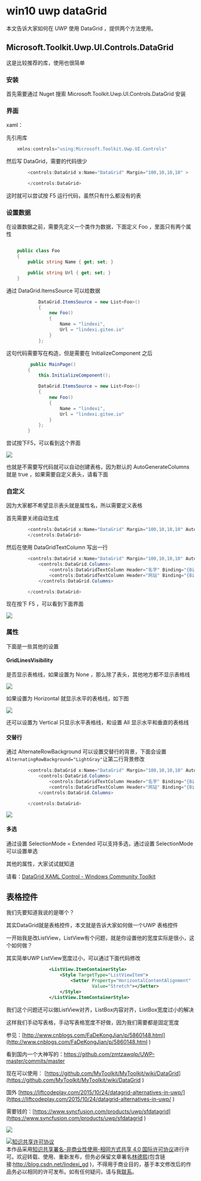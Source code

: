 
# win10 uwp dataGrid

本文告诉大家如何在 UWP 使用 DataGrid ，提供两个方法使用。
 

<!--more-->



<div id="toc"></div>
<!-- csdn -->

## Microsoft.Toolkit.Uwp.UI.Controls.DataGrid

这是比较推荐的库，使用也很简单

### 安装

首先需要通过 Nuget 搜索 Microsoft.Toolkit.Uwp.UI.Controls.DataGrid 安装

### 界面

xaml：

先引用库

```csharp
    xmlns:controls="using:Microsoft.Toolkit.Uwp.UI.Controls"

```

然后写 DataGrid，需要的代码很少

```csharp
        <controls:DataGrid x:Name="DataGrid" Margin="100,10,10,10" >         

        </controls:DataGrid>
```

这时就可以尝试按 F5 运行代码，虽然只有什么都没有的表

### 设置数据

在设置数据之前，需要先定义一个类作为数据，下面定义 Foo ，里面只有两个属性

```csharp

    public class Foo
    {
        public string Name { get; set; }

        public string Url { get; set; }
    }
```

通过 DataGrid.ItemsSource 可以给数据

```csharp
	        DataGrid.ItemsSource = new List<Foo>()
            {
                new Foo()
                {
                    Name = "lindexi",
                    Url = "lindexi.gitee.io"
                }
            };
```

这句代码需要写在构造，但是需要在 InitializeComponent 之后

```csharp
	     public MainPage()
        {
            this.InitializeComponent();

            DataGrid.ItemsSource = new List<Foo>()
            {
                new Foo()
                {
                    Name = "lindexi",
                    Url = "lindexi.gitee.io"
                }
            };
        }
```

尝试按下F5，可以看到这个界面

<!-- ![](image/win10_uwp_datagrid/win10_uwp_datagrid0.png) -->

![](http://7xqpl8.com1.z0.glb.clouddn.com/lindexi%2F20185271922537551.jpg)

也就是不需要写代码就可以自动创建表格，因为默认的 AutoGenerateColumns 就是 true ，如果需要自定义表头，请看下面

### 自定义

因为大家都不希望显示表头就是属性名，所以需要定义表格

首先需要关闭自动生成

```csharp
        <controls:DataGrid x:Name="DataGrid" Margin="100,10,10,10" AutoGenerateColumns="False" d:DataContext="{d:DesignInstance local:Foo}">
        </controls:DataGrid>
```

然后在使用 DataGridTextColumn 写出一行

```csharp
        <controls:DataGrid x:Name="DataGrid" Margin="100,10,10,10" AutoGenerateColumns="False" d:DataContext="{d:DesignInstance local:Foo}">
            <controls:DataGrid.Columns>
                <controls:DataGridTextColumn Header="名字" Binding="{Binding Name}"/>
                <controls:DataGridTextColumn Header="网站" Binding="{Binding Url}"/>
            </controls:DataGrid.Columns>

        </controls:DataGrid>
```

现在按下 F5 ，可以看到下面界面

<!-- ![](image/win10_uwp_datagrid/win10_uwp_datagrid1.png) -->

![](http://7xqpl8.com1.z0.glb.clouddn.com/lindexi%2F2018527192719520.jpg)

### 属性

下面是一些其他的设置

#### GridLinesVisibility

是否显示表格线，如果设置为 None ，那么除了表头，其他地方都不显示表格线

<!-- ![](image/win10_uwp_datagrid/win10_uwp_datagrid2.png) -->

![](http://7xqpl8.com1.z0.glb.clouddn.com/lindexi%2F20185271936574099.jpg)

如果设置为 Horizontal 就显示水平的表格线，如下图

<!-- ![](image/win10_uwp_datagrid/win10_uwp_datagrid3.png) -->

![](http://7xqpl8.com1.z0.glb.clouddn.com/lindexi%2F2018527193719194.jpg)

还可以设置为 Vertical 只显示水平表格线，和设置 All 显示水平和垂直的表格线

#### 交替行

通过 AlternateRowBackground 可以设置交替行的背景，下面会设置`AlternatingRowBackground="LightGray"`让第二行背景修改

```csharp
        <controls:DataGrid x:Name="DataGrid" Margin="100,10,10,10" AutoGenerateColumns="False" d:DataContext="{d:DesignInstance local:Foo}" GridLinesVisibility="Vertical" AlternatingRowBackground="LightGray">
            <controls:DataGrid.Columns>
                <controls:DataGridTextColumn Header="名字" Binding="{Binding Name}"/>
                <controls:DataGridTextColumn Header="网站" Binding="{Binding Url}"/>
            </controls:DataGrid.Columns>

        </controls:DataGrid>
```

<!-- ![](image/win10_uwp_datagrid/win10_uwp_datagrid4.png) -->

![](http://7xqpl8.com1.z0.glb.clouddn.com/lindexi%2F20185271940583087.jpg)

#### 多选

通过设置 SelectionMode = Extended 可以支持多选，通过设置 SelectionMode 可以设置单选

其他的属性，大家试试就知道

请看：[DataGrid XAML Control - Windows Community Toolkit](https://docs.microsoft.com/en-us/windows/uwpcommunitytoolkit/controls/datagrid )



## 表格控件

我们先要知道我说的是哪个？

其实DataGrid就是表格控件，本文就是告诉大家如何做一个UWP 表格控件

一开始我是改ListView，ListView有个问题，就是你设置他的宽度实际是很小，这个如何做？

其实简单UWP ListView宽度过小，可以通过下面代码修改

```xml
                <ListView.ItemContainerStyle>
                    <Style TargetType="ListViewItem">
                        <Setter Property="HorizontalContentAlignment"
                                Value="Stretch"></Setter>
                    </Style>
                </ListView.ItemContainerStyle>

```

我们这个问题还可以做ListView对齐，ListBox内容对齐，ListBox宽度过小的解决

这样我们手动写表格，手动写表格宽度不好做，因为我们需要都是固定宽度

参见：[http://www.cnblogs.com/FaDeKongJian/p/5860148.html](http://www.cnblogs.com/FaDeKongJian/p/5860148.html )

看到国内一个大神写的：https://github.com/zmtzawqlp/UWP-master/commits/master 
 
现在可以使用： [https://github.com/MyToolkit/MyToolkit/wiki/DataGrid](https://github.com/MyToolkit/MyToolkit/wiki/DataGrid )
 
国外 [https://liftcodeplay.com/2015/10/24/datagrid-alternatives-in-uwp/](https://liftcodeplay.com/2015/10/24/datagrid-alternatives-in-uwp/ )
 
需要钱的：[https://www.syncfusion.com/products/uwp/sfdatagrid](https://www.syncfusion.com/products/uwp/sfdatagrid )

![](http://i.wotula.com/wp.png)
 





<a rel="license" href="http://creativecommons.org/licenses/by-nc-sa/4.0/"><img alt="知识共享许可协议" style="border-width:0" src="https://licensebuttons.net/l/by-nc-sa/4.0/88x31.png" /></a><br />本作品采用<a rel="license" href="http://creativecommons.org/licenses/by-nc-sa/4.0/">知识共享署名-非商业性使用-相同方式共享 4.0 国际许可协议</a>进行许可。欢迎转载、使用、重新发布，但务必保留文章署名[林德熙](http://blog.csdn.net/lindexi_gd)(包含链接:http://blog.csdn.net/lindexi_gd )，不得用于商业目的，基于本文修改后的作品务必以相同的许可发布。如有任何疑问，请与我[联系](mailto:lindexi_gd@163.com)。